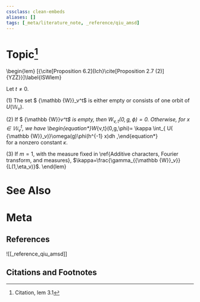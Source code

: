 ```yaml
---
cssclass: clean-embeds
aliases: []
tags: [_meta/literature_note, _reference/qiu_amsd]
---
```

# Topic[^1]
\begin{lem} [{\cite[Proposition 6.2]{Ich}\cite[Proposition 2.7 (2)]{YZZ}}]\label{lSWlem}

Let $t\neq 0$.

(1)  The set
$  {\mathbb {W}}_v^t$ is either empty or consists of one orbit of $U( {\mathbb {W}}_v)$.

(2) If  $  {\mathbb {W}}_v^t$ is   empty, then $W_{v,t}(0,g,\phi)=0$.
Otherwise,  for $x\in  {\mathbb {W}}_v^t$, we have
\begin{equation*}W_{v,t}(0,g,\phi)= \kappa \int_{  U( {\mathbb {W}}_v)}\omega(g)\phi(h^{-1} x)dh ,\end{equation*}  
for a nonzero constant $\kappa$.

(3) If $m=1$, with the measure fixed in \ref{Additive characters, Fourier transform, and measures}, $\kappa=\frac{\gamma_{{\mathbb {W}}_v}}{L(1,\eta_v)}$.    \end{lem}

# See Also

# Meta
## References
![[_reference_qiu_amsd]]


## Citations and Footnotes
[^1]: Citation, lem 3.1